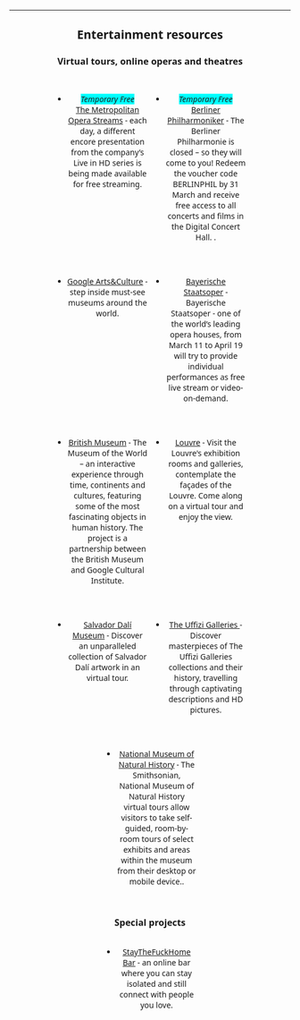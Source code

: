 
<style>
* {
    font-family: 'Noto Sans', sans-serif;}

li {
    text-align: center;
}

h2, h3 {
    text-align: center;
}

em {
    background-color: aqua;
}

ul {
    display: flex;
    flex-flow: row wrap;
    justify-content: center;
    
}

li {
    width: 30%;
    margin: 1rem;

}

</style>
---
## Entertainment resources

### Virtual tours, online operas and theatres

* *Temporary Free* <br> [The Metropolitan Opera Streams](https://www.metopera.org/user-information/nightly-met-opera-streams/ "The Metropolitan Opera Streams") - each day, a different encore presentation from the company’s Live in HD series is being made available for free streaming.

* *Temporary Free* <br> [Berliner Philharmoniker](https://www.digitalconcerthall.com/en/home/ "Berliner Philharmoniker") - The Berliner Philharmonie is closed – so they will come to you! Redeem the voucher code BERLINPHIL by 31 March and receive free access to all concerts and films in the Digital Concert Hall. .

* [Google Arts&Culture](https://artsandculture.google.com/project/street-view "Google Arts&Culture") - step inside must-see museums around the world.

* [Bayerische Staatsoper](https://www.staatsoper.de/en/stream/ "Bayerische Staatsoper") - Bayerische Staatsoper - one of the world’s leading opera houses, from March 11 to April 19 will try to provide individual performances as free live stream or video-on-demand.

* [British Museum](https://britishmuseum.withgoogle.com/ "British Museum") - The Museum of the World – an interactive experience through time, continents and cultures, featuring some of the most fascinating objects in human history. The project is a partnership between the British Museum and Google Cultural Institute. 

* [Louvre](https://www.louvre.fr/en/visites-en-ligne#tabs/ "Louvre") - Visit the Louvre's exhibition rooms and galleries, contemplate the façades of the Louvre. Come along on a virtual tour and enjoy the view.

* [Salvador Dalí Museum](https://thedali.org/virtual-tour/ "Salvador Dalí Museum") - Discover an unparalleled collection of Salvador Dalí artwork in an virtual tour.

* [The Uffizi Galleries ](https://www.uffizi.it/en/online-exhibitions "The Uffizi Galleries") - Discover masterpieces of The Uffizi Galleries collections and their history, travelling through captivating descriptions and HD pictures.

* [National Museum of Natural History](https://naturalhistory.si.edu/visit/virtual-tour/ "National Museum of Natural History") - The Smithsonian, National Museum of Natural History virtual tours allow visitors to take self-guided, room-by-room tours of select exhibits and areas within the museum from their desktop or mobile device..

### Special projects

* [StayTheFuckHome Bar](https://staythefuckhome.bar/ "StayTheFuckHome Bar") - an online bar where you can stay isolated and still connect with people you love.








